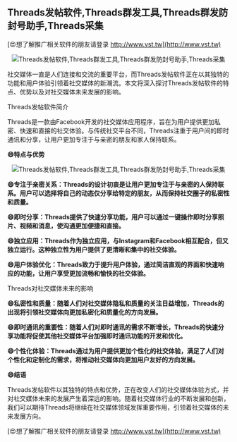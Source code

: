 ## **Threads发帖软件,Threads群发工具,Threads群发防封号助手,Threads采集**

[😍想了解推广相关软件的朋友请登录 http://www.vst.tw](http://www.vst.tw)

 <center><img src="https://vst.tw/MP4/tuiguang/png/5.png" alt="Threads发帖软件,Threads群发工具,Threads群发防封号助手,Threads采集"></center>

社交媒体一直是人们连接和交流的重要平台，而Threads发帖软件正在以其独特的功能和用户体验引领着社交媒体的新潮流。本文将深入探讨Threads发帖软件的特点、优势以及对社交媒体未来发展的影响。

Threads发帖软件简介

Threads是一款由Facebook开发的社交媒体应用程序，旨在为用户提供更加私密、快速和直接的社交体验。与传统社交平台不同，Threads注重于用户间的即时通讯和分享，让用户更加专注于与亲密的朋友和家人保持联系。

**😄特点与优势**

 <center><img src="https://vst.tw/MP4/tuiguang/png/4.png" alt="Threads发帖软件,Threads群发工具,Threads群发防封号助手,Threads采集"></center>

**😄专注于亲密关系：Threads的设计初衷是让用户更加专注于与亲密的人保持联系。用户可以选择将自己的动态仅分享给特定的朋友，从而保持社交圈子的私密性和质量。**

**😄即时分享：Threads提供了快速分享功能，用户可以通过一键操作即时分享照片、视频和消息，使沟通更加便捷和直接。**

**😄独立应用：Threads作为独立应用，与Instagram和Facebook相互配合，但又独立运行。这种独立性为用户提供了更清晰和集中的社交体验。**

**😄用户体验优化：Threads致力于提升用户体验，通过简洁直观的界面和快速响应的功能，让用户享受更加流畅和愉快的社交体验。**

Threads对社交媒体未来的影响

**😄私密性和质量：随着人们对社交媒体隐私和质量的关注日益增加，Threads的出现将引领社交媒体向更加私密化和质量化的方向发展。**

**😄即时通讯的重要性：随着人们对即时通讯的需求不断增长，Threads的快速分享功能将促使其他社交媒体平台加强即时通讯功能的开发和优化。**

**😄个性化体验：Threads通过为用户提供更加个性化的社交体验，满足了人们对个性化和定制化的需求，将推动社交媒体向更加用户友好的方向发展。**

**😄结语**

Threads发帖软件以其独特的特点和优势，正在改变人们的社交媒体体验方式，并对社交媒体未来的发展产生着深远的影响。随着社交媒体行业的不断发展和创新，我们可以期待Threads将继续在社交媒体领域发挥重要作用，引领着社交媒体的未来发展方向。

[😍想了解推广相关软件的朋友请登录 http://www.vst.tw](http://www.vst.tw)



